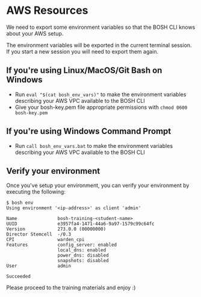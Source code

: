 # AWS Resources

We need to export some environment variables so that the BOSH CLI knows about your AWS setup.

The environment variables will be exported in the current terminal session. If you start a new session you will need to export them again.

## If you're using Linux/MacOS/Git Bash on Windows

* Run `eval "$(cat bosh_env_vars)"` to make the environment variables describing your AWS VPC available to the BOSH CLI
* Give your bosh-key.pem file appropriate permissions with `chmod 0600 bosh-key.pem`

## If you're using  Windows Command Prompt

* Run `call bosh_env_vars.bat` to make the environment variables describing your AWS VPC available to the BOSH CLI

## Verify your environment

Once you've setup your environment, you can verify your environment by executing the following:

```
$ bosh env
Using environment '<ip-address>' as client 'admin'

Name               bosh-training-<student-name>
UUID               e3957fa4-1471-44a6-9a97-1579c99c64fc
Version            273.0.0 (00000000)
Director Stemcell  -/0.3
CPI                warden_cpi
Features           config_server: enabled
                   local_dns: enabled
                   power_dns: disabled
                   snapshots: disabled
User               admin

Succeeded
```

Please proceed to the training materials and enjoy :)
